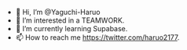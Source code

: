 - 👋 Hi, I’m @Yaguchi-Haruo
- 👀 I’m interested in a TEAMWORK.
- 🌱 I’m currently learning Supabase.
- 📫 How to reach me https://twitter.com/haruo2177.

<!---
Yaguchi-Haruo/Yaguchi-Haruo is a ✨ special ✨ repository because its `README.md` (this file) appears on your GitHub profile.
You can click the Preview link to take a look at your changes.
--->
